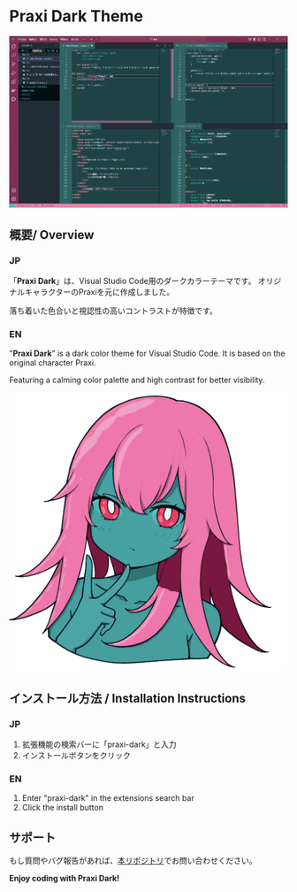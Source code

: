 # Praxi Dark Theme

![Praxi Dark Theme Screenshot](./images/screenshot.png)

## 概要/ Overview

### JP
「**Praxi Dark**」は、Visual Studio Code用のダークカラーテーマです。
オリジナルキャラクターのPraxiを元に作成しました。

落ち着いた色合いと視認性の高いコントラストが特徴です。


### EN
"**Praxi Dark**" is a dark color theme for Visual Studio Code.
It is based on the original character Praxi.

Featuring a calming color palette and high contrast for better visibility.

![Praxi Image](./images/praxi.png)

## インストール方法 / Installation Instructions

### JP

1. 拡張機能の検索バーに「praxi-dark」と入力
2. インストールボタンをクリック

### EN

1. Enter "praxi-dark" in the extensions search bar
2. Click the install button

## サポート

もし質問やバグ報告があれば、[本リポジトリ](https://github.com/sleepy-cat-devs/vscode-theme-Praxi-Dark)でお問い合わせください。

**Enjoy coding with Praxi Dark!**